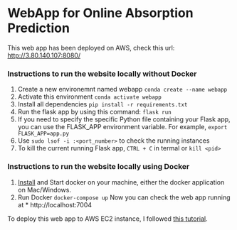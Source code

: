# WebApp for Online Absorption Prediction 

This web app has been deployed on AWS, check this url: http://3.80.140.107:8080/

### Instructions to run the website locally without Docker
1. Create a new environemnt named webapp `conda create --name webapp`
2. Activate this environment `conda activate webapp`
3. Install all dependencies `pip install -r requirements.txt`
4. Run the flask app by using this command: `flask run`
5. If you need to specify the specific Python file containing your Flask app, you can use the FLASK_APP environment variable. For example, `export FLASK_APP=app.py`
6. Use `sudo lsof -i :<port_number>` to check the running instances
7. To kill the current running Flask app, `CTRL + C` in termal or `kill <pid>`

### Instructions to run the website locally using Docker
1. [Install](https://docs.docker.com/get-docker/) and Start docker on your machine, either the docker application on Mac/Windows.
2. Run Docker `docker-compose up`
Now you can check the web app running at * http://localhost:7004


To deploy this web app to AWS EC2 instance, I followed [this tutorial](https://www.twilio.com/blog/deploy-flask-python-app-aws).
